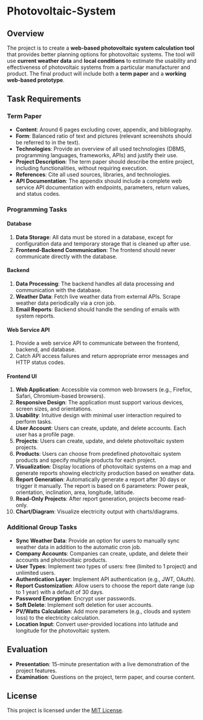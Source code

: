 # Photovoltaic-System

## Overview

The project is to create a **web-based photovoltaic system calculation tool** that provides better planning options for photovoltaic systems. The tool will use **current weather data** and **local conditions** to estimate the usability and effectiveness of photovoltaic systems from a particular manufacturer and product. The final product will include both a **term paper** and a **working web-based prototype**.

## Task Requirements

### Term Paper
- **Content**: Around 6 pages excluding cover, appendix, and bibliography.
- **Form**: Balanced ratio of text and pictures (relevant screenshots should be referred to in the text).
- **Technologies**: Provide an overview of all used technologies (DBMS, programming languages, frameworks, APIs) and justify their use.
- **Project Description**: The term paper should describe the entire project, including functionalities, without requiring execution.
- **References**: Cite all used sources, libraries, and technologies.
- **API Documentation**: The appendix should include a complete web service API documentation with endpoints, parameters, return values, and status codes.

### Programming Tasks

#### Database
1. **Data Storage**: All data must be stored in a database, except for configuration data and temporary storage that is cleaned up after use.
2. **Frontend-Backend Communication**: The frontend should never communicate directly with the database.

#### Backend
1. **Data Processing**: The backend handles all data processing and communication with the database.
2. **Weather Data**: Fetch live weather data from external APIs. Scrape weather data periodically via a cron job.
3. **Email Reports**: Backend should handle the sending of emails with system reports.

#### Web Service API
1. Provide a web service API to communicate between the frontend, backend, and database.
2. Catch API access failures and return appropriate error messages and HTTP status codes.

#### Frontend UI
1. **Web Application**: Accessible via common web browsers (e.g., Firefox, Safari, Chromium-based browsers).
2. **Responsive Design**: The application must support various devices, screen sizes, and orientations.
3. **Usability**: Intuitive design with minimal user interaction required to perform tasks.
4. **User Account**: Users can create, update, and delete accounts. Each user has a profile page.
5. **Projects**: Users can create, update, and delete photovoltaic system projects.
6. **Products**: Users can choose from predefined photovoltaic system products and specify multiple products for each project.
7. **Visualization**: Display locations of photovoltaic systems on a map and generate reports showing electricity production based on weather data.
8. **Report Generation**: Automatically generate a report after 30 days or trigger it manually. The report is based on 6 parameters: Power peak, orientation, inclination, area, longitude, latitude.
9. **Read-Only Projects**: After report generation, projects become read-only.
10. **Chart/Diagram**: Visualize electricity output with charts/diagrams.

### Additional Group Tasks
- **Sync Weather Data**: Provide an option for users to manually sync weather data in addition to the automatic cron job.
- **Company Accounts**: Companies can create, update, and delete their accounts and photovoltaic products.
- **User Types**: Implement two types of users: free (limited to 1 project) and unlimited users.
- **Authentication Layer**: Implement API authentication (e.g., JWT, OAuth).
- **Report Customization**: Allow users to choose the report date range (up to 1 year) with a default of 30 days.
- **Password Encryption**: Encrypt user passwords.
- **Soft Delete**: Implement soft deletion for user accounts.
- **PV/Watts Calculation**: Add more parameters (e.g., clouds and system loss) to the electricity calculation.
- **Location Input**: Convert user-provided locations into latitude and longitude for the photovoltaic system.

## Evaluation
- **Presentation**: 15-minute presentation with a live demonstration of the project features.
- **Examination**: Questions on the project, term paper, and course content.

## License
This project is licensed under the [MIT License](https://github.com/SamiAlavi/Photovoltaic-System/blob/main/LICENSE).
